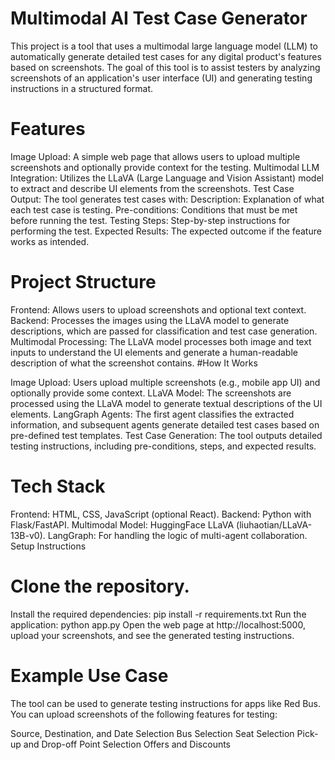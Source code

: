 # Multimodal AI Test Case Generator

This project is a tool that uses a multimodal large language model (LLM) to automatically generate detailed test cases for any digital product's features based on screenshots. The goal of this tool is to assist testers by analyzing screenshots of an application's user interface (UI) and generating testing instructions in a structured format.

# Features

Image Upload: A simple web page that allows users to upload multiple screenshots and optionally provide context for the testing.
Multimodal LLM Integration: Utilizes the LLaVA (Large Language and Vision Assistant) model to extract and describe UI elements from the screenshots.
Test Case Output: The tool generates test cases with:
Description: Explanation of what each test case is testing.
Pre-conditions: Conditions that must be met before running the test.
Testing Steps: Step-by-step instructions for performing the test.
Expected Results: The expected outcome if the feature works as intended.

# Project Structure

Frontend: Allows users to upload screenshots and optional text context.
Backend: Processes the images using the LLaVA model to generate descriptions, which are passed  for classification and test case generation.
Multimodal Processing: The LLaVA model processes both image and text inputs to understand the UI elements and generate a human-readable description of what the screenshot contains.
#How It Works

Image Upload: Users upload multiple screenshots (e.g., mobile app UI) and optionally provide some context.
LLaVA Model: The screenshots are processed using the LLaVA model to generate textual descriptions of the UI elements.
LangGraph Agents: The first agent classifies the extracted information, and subsequent agents generate detailed test cases based on pre-defined test templates.
Test Case Generation: The tool outputs detailed testing instructions, including pre-conditions, steps, and expected results.
# Tech Stack

Frontend: HTML, CSS, JavaScript (optional React).
Backend: Python with Flask/FastAPI.
Multimodal Model: HuggingFace LLaVA (liuhaotian/LLaVA-13B-v0).
LangGraph: For handling the logic of multi-agent collaboration.
Setup Instructions

# Clone the repository.
Install the required dependencies:
pip install -r requirements.txt
Run the application:
python app.py
Open the web page at http://localhost:5000, upload your screenshots, and see the generated testing instructions.
# Example Use Case

The tool can be used to generate testing instructions for apps like Red Bus. You can upload screenshots of the following features for testing:

Source, Destination, and Date Selection
Bus Selection
Seat Selection
Pick-up and Drop-off Point Selection
Offers and Discounts
